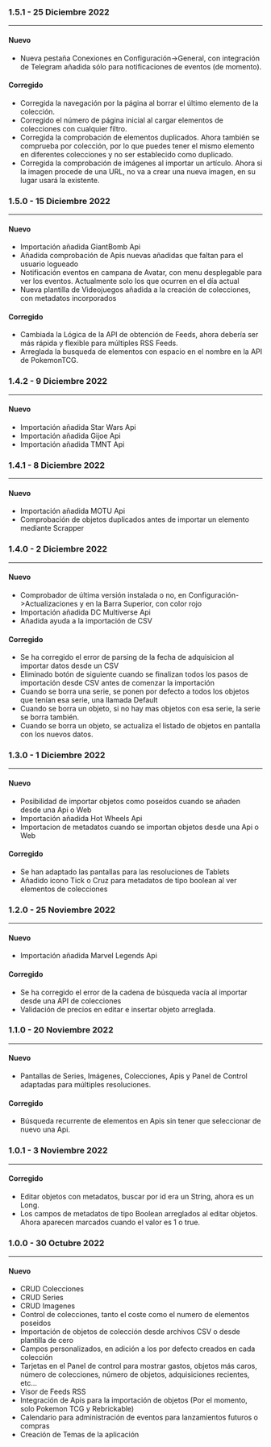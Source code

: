 ### 1.5.1 - 25 Diciembre 2022 
***

#### Nuevo
 * Nueva pestaña Conexiones en Configuración->General, con integración de Telegram añadida sólo para notificaciones de eventos (de momento).

#### Corregido
 * Corregida la navegación por la página al borrar el último elemento de la colección.
 * Corregido el número de página inicial al cargar elementos de colecciones con cualquier filtro.
 * Corregida la comprobación de elementos duplicados. Ahora también se comprueba por colección, por lo que puedes tener el mismo elemento en diferentes colecciones y no ser establecido como duplicado.
 * Corregida la comprobación de imágenes al importar un artículo. Ahora si la imagen procede de una URL, no va a crear una nueva imagen, en su lugar usará la existente.

### 1.5.0 - 15 Diciembre 2022 
***

#### Nuevo
 * Importación añadida GiantBomb Api
 * Añadida comprobación de Apis nuevas añadidas que faltan para el usuario logueado
 * Notificación eventos en campana de Avatar, con menu desplegable para ver los eventos. Actualmente solo los que ocurren en el día actual
 * Nueva plantilla de Videojuegos añadida a la creación de colecciones, con metadatos incorporados

#### Corregido
 * Cambiada la Lógica de la API de obtención de Feeds, ahora debería ser más rápida y flexible para múltiples RSS Feeds.
 * Arreglada la busqueda de elementos con espacio en el nombre en la API de PokemonTCG.

### 1.4.2 - 9 Diciembre 2022 
***

#### Nuevo
 * Importación añadida Star Wars Api
 * Importación añadida Gijoe Api
 * Importación añadida TMNT Api

### 1.4.1 - 8 Diciembre 2022 
***

#### Nuevo
 * Importación añadida MOTU Api
 * Comprobación de objetos duplicados antes de importar un elemento mediante Scrapper


### 1.4.0 - 2 Diciembre 2022 
***

#### Nuevo
 * Comprobador de última versión instalada o no, en Configuración->Actualizaciones y en la Barra Superior, con color rojo
 * Importación añadida DC Multiverse Api
 * Añadida ayuda a la importación de CSV

#### Corregido
 * Se ha corregido el error de parsing de la fecha de adquisicion al importar datos desde un CSV
 * Eliminado botón de siguiente cuando se finalizan todos los pasos de importación desde CSV antes de comenzar la importación
 * Cuando se borra una serie, se ponen por defecto a todos los objetos que tenían esa serie, una llamada Default
 * Cuando se borra un objeto, si no hay mas objetos con esa serie, la serie se borra también.
 * Cuando se borra un objeto, se actualiza el listado de objetos en pantalla con los nuevos datos.

### 1.3.0 - 1 Diciembre 2022 
***

#### Nuevo
 * Posibilidad de importar objetos como poseídos cuando se añaden desde una Api o Web
 * Importación añadida Hot Wheels Api
 * Importacion de metadatos cuando se importan objetos desde una Api o Web

#### Corregido
 * Se han adaptado las pantallas para las resoluciones de Tablets 
 * Añadido icono Tick o Cruz para metadatos de tipo boolean al ver elementos de colecciones


### 1.2.0 - 25 Noviembre 2022 
***

#### Nuevo
 * Importación añadida Marvel Legends Api

#### Corregido
 * Se ha corregido el error de la cadena de búsqueda vacía al importar desde una API de colecciones
 * Validación de precios en editar e insertar objeto arreglada.

### 1.1.0 - 20 Noviembre 2022 
***

#### Nuevo
 * Pantallas de Series, Imágenes, Colecciones, Apis y Panel de Control adaptadas para múltiples resoluciones.

#### Corregido
 * Búsqueda recurrente de elementos en Apis sin tener que seleccionar de nuevo una Api.


### 1.0.1 - 3 Noviembre 2022 
***

#### Corregido
 * Editar objetos con metadatos, buscar por id era un String, ahora es un Long.
 * Los campos de metadatos de tipo Boolean arreglados al editar objetos. Ahora aparecen marcados cuando el valor es 1 o true.



### 1.0.0 - 30 Octubre 2022 
***

#### Nuevo
 * CRUD Colecciones
 * CRUD Series 
 * CRUD Imagenes
 * Control de colecciones, tanto el coste como el numero de elementos poseidos
 * Importación de objetos de colección desde archivos CSV o desde plantilla de cero
 * Campos personalizados, en adición a los por defecto creados en cada colección
 * Tarjetas en el Panel de control para mostrar gastos, objetos más caros, número de colecciones, número de objetos, adquisiciones recientes, etc...
 * Visor de Feeds RSS
 * Integración de Apis para la importación de objetos (Por el momento, solo Pokemon TCG y Rebrickable)
 * Calendario para administración de eventos para lanzamientos futuros o compras
 * Creación de Temas de la aplicación